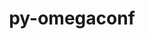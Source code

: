 ---
title: "py-omegaconf"
layout: cache
categories: [package, develop]
meta: {"versions": ["2.1.0"], "compilers": ["gcc@=7.3.1"], "oss": ["amzn2"], "platforms": ["linux"], "targets": ["ivybridge", "x86_64_v3"], "stacks": ["root"], "num_specs": 8, "num_specs_by_stack": {"root": 8}}
spec_details: [{"hash": "3mibnek4nlvmn3kt7nua7j6dxiv3pthj", "compiler": "gcc@=7.3.1", "versions": ["2.1.0"], "os": "amzn2", "platform": "linux", "target": "ivybridge", "variants": ["build_system=python_pip"], "stacks": ["root"], "size": "-", "tarball": "https://binaries.spack.io/develop/build_cache/linux-amzn2-ivybridge/gcc-7.3.1/py-omegaconf-2.1.0/linux-amzn2-ivybridge-gcc-7.3.1-py-omegaconf-2.1.0-3mibnek4nlvmn3kt7nua7j6dxiv3pthj.spack"}, {"hash": "baio4ez4d5anj6bw6p7rnfbmendcufnq", "compiler": "gcc@=7.3.1", "versions": ["2.1.0"], "os": "amzn2", "platform": "linux", "target": "ivybridge", "variants": ["build_system=python_pip"], "stacks": ["root"], "size": "-", "tarball": "https://binaries.spack.io/develop/build_cache/linux-amzn2-ivybridge/gcc-7.3.1/py-omegaconf-2.1.0/linux-amzn2-ivybridge-gcc-7.3.1-py-omegaconf-2.1.0-baio4ez4d5anj6bw6p7rnfbmendcufnq.spack"}, {"hash": "htmzsmuwyxnvpth7xvqmjsppkna66omd", "compiler": "gcc@=7.3.1", "versions": ["2.1.0"], "os": "amzn2", "platform": "linux", "target": "x86_64_v3", "variants": ["build_system=python_pip"], "stacks": ["root"], "size": "-", "tarball": "https://binaries.spack.io/develop/build_cache/linux-amzn2-x86_64_v3/gcc-7.3.1/py-omegaconf-2.1.0/linux-amzn2-x86_64_v3-gcc-7.3.1-py-omegaconf-2.1.0-htmzsmuwyxnvpth7xvqmjsppkna66omd.spack"}, {"hash": "omjgdooha2jier3imjjrvglzfhpfjjg5", "compiler": "gcc@=7.3.1", "versions": ["2.1.0"], "os": "amzn2", "platform": "linux", "target": "x86_64_v3", "variants": ["build_system=python_pip"], "stacks": ["root"], "size": "-", "tarball": "https://binaries.spack.io/develop/build_cache/linux-amzn2-x86_64_v3/gcc-7.3.1/py-omegaconf-2.1.0/linux-amzn2-x86_64_v3-gcc-7.3.1-py-omegaconf-2.1.0-omjgdooha2jier3imjjrvglzfhpfjjg5.spack"}, {"hash": "cifdvccfpo4fo4lozwlwn5fncs4nar64", "compiler": "gcc@=7.3.1", "versions": ["2.1.0"], "os": "amzn2", "platform": "linux", "target": "x86_64_v3", "variants": [], "stacks": ["root"], "size": "-", "tarball": "https://binaries.spack.io/develop/build_cache/linux-amzn2-x86_64_v3/gcc-7.3.1/py-omegaconf-2.1.0/linux-amzn2-x86_64_v3-gcc-7.3.1-py-omegaconf-2.1.0-cifdvccfpo4fo4lozwlwn5fncs4nar64.spack"}, {"hash": "jnbs4lv7dc6xirbaqoynwi4pk6rc6llz", "compiler": "gcc@=7.3.1", "versions": ["2.1.0"], "os": "amzn2", "platform": "linux", "target": "x86_64_v3", "variants": [], "stacks": ["root"], "size": "-", "tarball": "https://binaries.spack.io/develop/build_cache/linux-amzn2-x86_64_v3/gcc-7.3.1/py-omegaconf-2.1.0/linux-amzn2-x86_64_v3-gcc-7.3.1-py-omegaconf-2.1.0-jnbs4lv7dc6xirbaqoynwi4pk6rc6llz.spack"}, {"hash": "3qfvhyowx7bdcglhoubulbbsd6kopzgm", "compiler": "gcc@=7.3.1", "versions": ["2.1.0"], "os": "amzn2", "platform": "linux", "target": "x86_64_v3", "variants": ["build_system=python_pip"], "stacks": ["root"], "size": "-", "tarball": "https://binaries.spack.io/develop/build_cache/linux-amzn2-x86_64_v3/gcc-7.3.1/py-omegaconf-2.1.0/linux-amzn2-x86_64_v3-gcc-7.3.1-py-omegaconf-2.1.0-3qfvhyowx7bdcglhoubulbbsd6kopzgm.spack"}, {"hash": "dhg7hybibverkvbnh5t7mhithcnhhsyy", "compiler": "gcc@=7.3.1", "versions": ["2.1.0"], "os": "amzn2", "platform": "linux", "target": "x86_64_v3", "variants": ["build_system=python_pip"], "stacks": ["root"], "size": "-", "tarball": "https://binaries.spack.io/develop/build_cache/linux-amzn2-x86_64_v3/gcc-7.3.1/py-omegaconf-2.1.0/linux-amzn2-x86_64_v3-gcc-7.3.1-py-omegaconf-2.1.0-dhg7hybibverkvbnh5t7mhithcnhhsyy.spack"}]
---